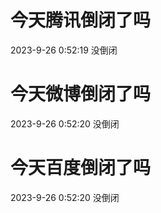 # 今天腾讯倒闭了吗

2023-9-26 0:52:19 没倒闭

# 今天微博倒闭了吗

2023-9-26 0:52:20 没倒闭

# 今天百度倒闭了吗

2023-9-26 0:52:20 没倒闭

